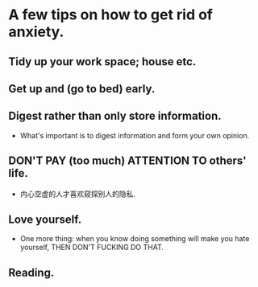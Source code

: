 # A few tips on how to get rid of anxiety.

## Tidy up your work space; house etc.

## Get up and (go to bed) early.

## Digest rather than only store information.
- What's important is to digest information and form your own opinion.

## DON'T PAY (too much) ATTENTION TO others' life.
- 内心空虚的人才喜欢窥探别人的隐私.

## Love yourself.
- One more thing: when you know doing something will make you hate yourself, THEN DON'T FUCKING DO THAT.

## Reading.




